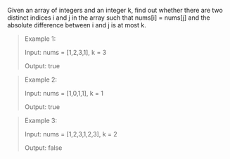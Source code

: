 Given an array of integers and an integer k, find out whether there are two distinct indices i and j in the array such that nums[i] = nums[j] and the absolute difference between i and j is at most k.

> Example 1:
>
> Input: nums = [1,2,3,1], k = 3
>
> Output: true

> Example 2:
>
> Input: nums = [1,0,1,1], k = 1
>
> Output: true

> Example 3:
>
> Input: nums = [1,2,3,1,2,3], k = 2
>
> Output: false
